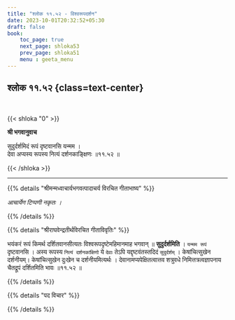 ```yaml
---
title: "श्लोक ११.५२ - विश्वरूपदर्शन"
date: 2023-10-01T20:32:52+05:30
draft: false
book:
    toc_page: true
    next_page: shloka53
    prev_page: shloka51
    menu : geeta_menu
---
```




## श्लोक ११.५२ {class=text-center}

<br/>

{{< shloka  "0"  >}}

**श्री भगवानुवाच**

सुदुर्दर्शमिदं रूपं दृष्टवानसि यन्मम ।    
देवा अप्यस्य रूपस्य नित्यं दर्शनकाङ्क्षिणः ॥११.५२ ॥

{{< /shloka >}}

---


{{% details "श्रीमन्मध्वाचार्यभगवत्पादाचर्य विरचित  गीताभाष्य" %}}

*आचार्येण टिप्पणी नकृतः ।*

{{% /details %}}



{{% details "श्रीराघवेन्द्रतीर्थविरचित गीताविवृतिः" %}}

भयंकरं रूपं किमर्थ दर्शितवानसीत्यतः विश्वरूपदृष्टेमहिमानमाह भगवान्‌
॥ **सुदुर्दर्शमिति** । `यन्मम रूपं` दृष्टवानसि । 
अस्य रूपस्य `नित्यं दर्शनकांक्षिणो` ये 
`देवाः` तेऽपि यद्दृष्टवंतस्तदिदं `सुदुर्दर्शम्‌` । 
केषांचित्सुखेन दर्शनीयम्‌। केषांचित्सुखेन
दुःखेन च दर्शनीयमित्यर्थः । देवानामप्यपेक्षितत्वात्तव 
शत्रुवधे निमित्तत्रत्वज्ञापनाय चैतद्रूपं दर्शितमिति 
भावः ॥११.५२ ॥

{{% /details %}}



{{% details "पद विचार" %}}


{{% /details %}}
